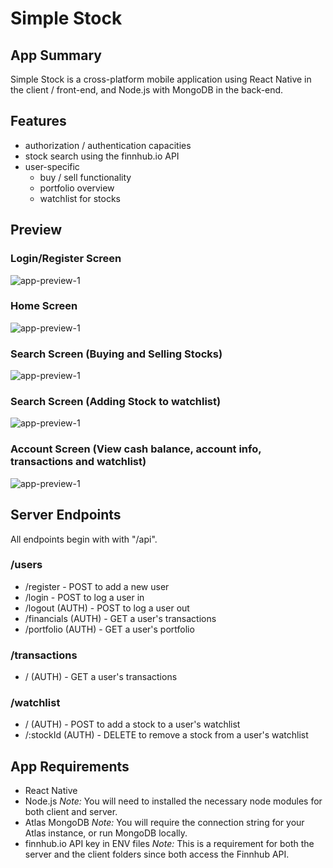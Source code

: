 # Simple Stock

## App Summary

Simple Stock is a cross-platform mobile application using React Native in the client / front-end, and Node.js with MongoDB in the back-end.

## Features

- authorization / authentication capacities
- stock search using the finnhub.io API
- user-specific
  - buy / sell functionality
  - portfolio overview
  - watchlist for stocks

## Preview

### Login/Register Screen

![app-preview-1](./app-preview/simple-stock-1.gif)

### Home Screen

![app-preview-1](./app-preview/simple-stock-2.gif)

### Search Screen (Buying and Selling Stocks)

![app-preview-1](./app-preview/simple-stock-3.gif)

### Search Screen (Adding Stock to watchlist)

![app-preview-1](./app-preview/simple-stock-4.gif)

### Account Screen (View cash balance, account info, transactions and watchlist)

![app-preview-1](./app-preview/simple-stock-5.gif)

## Server Endpoints

All endpoints begin with with "/api".

### /users

- /register - POST to add a new user
- /login - POST to log a user in
- /logout (AUTH) - POST to log a user out
- /financials (AUTH) - GET a user's transactions
- /portfolio (AUTH) - GET a user's portfolio

### /transactions

- / (AUTH) - GET a user's transactions

### /watchlist

- / (AUTH) - POST to add a stock to a user's watchlist
- /:stockId (AUTH) - DELETE to remove a stock from a user's watchlist

## App Requirements

- React Native
- Node.js
  _Note:_ You will need to installed the necessary node modules for both client and server.
- Atlas MongoDB
  _Note:_ You will require the connection string for your Atlas instance, or run MongoDB locally.
- finnhub.io API key in ENV files
  _Note:_ This is a requirement for both the server and the client folders since both access the Finnhub API.
